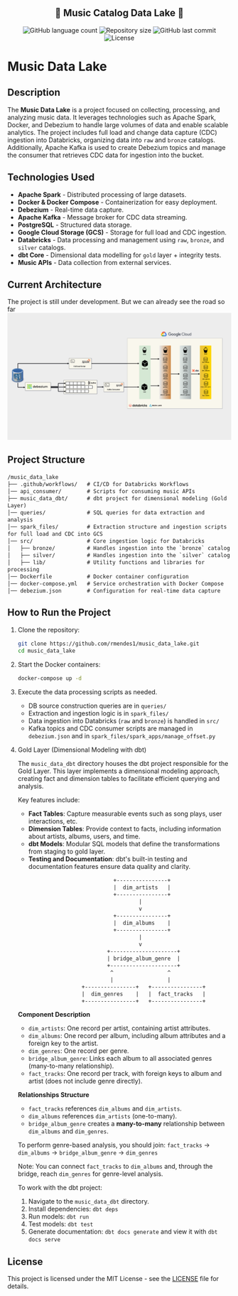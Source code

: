 <h2 align="center"> 
	🚧 Music Catalog Data Lake 🚧
</h2>


<p align="center">
  <img alt="GitHub language count" src="https://img.shields.io/github/languages/count/rmendes1/music_data_lake?color=%2304D361">

 <img alt="Repository size" src="https://img.shields.io/github/repo-size/rmendes1/music_data_lake">
	
 <img alt="GitHub last commit" src="https://img.shields.io/github/last-commit/rmendes1/music_data_lake">

  <img alt="License" src="https://img.shields.io/badge/license-MIT-brightgreen">
</p>

# Music Data Lake

## Description
The **Music Data Lake** is a project focused on collecting, processing, and analyzing music data. It leverages technologies such as Apache Spark, Docker, and Debezium to handle large volumes of data and enable scalable analytics. The project includes full load and change data capture (CDC) ingestion into Databricks, organizing data into `raw` and `bronze` catalogs. Additionally, Apache Kafka is used to create Debezium topics and manage the consumer that retrieves CDC data for ingestion into the bucket.

## Technologies Used
- **Apache Spark** - Distributed processing of large datasets.
- **Docker & Docker Compose** - Containerization for easy deployment.
- **Debezium** - Real-time data capture.
- **Apache Kafka** - Message broker for CDC data streaming.
- **PostgreSQL** - Structured data storage.
- **Google Cloud Storage (GCS)** - Storage for full load and CDC ingestion.
- **Databricks** - Data processing and management using `raw`, `bronze`, and `silver` catalogs.
- **dbt Core** - Dimensional data modelling for `gold` layer + integrity tests.
- **Music APIs** - Data collection from external services.

## Current Architecture
The project is still under development. But we can already see the road so far
![design image](cdc_ingestion.drawio.png)

## Project Structure
```
/music_data_lake
├── .github/workflows/   # CI/CD for Databricks Workflows
│── api_consumer/        # Scripts for consuming music APIs
├── music_data_dbt/      # dbt project for dimensional modeling (Gold Layer)
│── queries/             # SQL queries for data extraction and analysis
│── spark_files/         # Extraction structure and ingestion scripts for full load and CDC into GCS
│── src/                 # Core ingestion logic for Databricks
│   ├── bronze/          # Handles ingestion into the `bronze` catalog
│   ├── silver/          # Handles ingestion into the `silver` catalog
│   ├── lib/             # Utility functions and libraries for processing
│── Dockerfile           # Docker container configuration
│── docker-compose.yml   # Service orchestration with Docker Compose
│── debezium.json        # Configuration for real-time data capture
```

## How to Run the Project
1. Clone the repository:
   ```bash
   git clone https://github.com/rmendes1/music_data_lake.git
   cd music_data_lake
   ```
2. Start the Docker containers:
   ```bash
   docker-compose up -d
   ```
3. Execute the data processing scripts as needed.
   - DB source construction queries are in `queries/`
   - Extraction and ingestion logic is in `spark_files/`
   - Data ingestion into Databricks (`raw` and `bronze`) is handled in `src/`
   - Kafka topics and CDC consumer scripts are managed in `debezium.json` and in `spark_files/spark_apps/manage_offset.py`

4. Gold Layer (Dimensional Modeling with dbt)

	The `music_data_dbt` directory houses the dbt project responsible for the Gold Layer. This layer implements a dimensional modeling approach, creating fact and dimension tables to facilitate efficient querying and analysis.
	
	Key features include:
	
	- **Fact Tables**: Capture measurable events such as song plays, user interactions, etc.
	- **Dimension Tables**: Provide context to facts, including information about artists, albums, users, and time.
	- **dbt Models**: Modular SQL models that define the transformations from staging to gold layer.
	- **Testing and Documentation**: dbt's built-in testing and documentation features ensure data quality and clarity.
	
	```text
						          +----------------+
						          |  dim_artists   |
						          +----------------+
						                  |
						                  v
						          +----------------+
						          |  dim_albums    |
						          +----------------+
						                  |
						                  v
						        +---------------------+
						        | bridge_album_genre  |
						        +---------------------+
						         ^                 ^
						         |                 |
						+----------------+   +----------------+
						|  dim_genres    |   |  fact_tracks   |
						+----------------+   +----------------+
	```
	
	**Component Description**
	
	- `dim_artists`: One record per artist, containing artist attributes.
	- `dim_albums`: One record per album, including album attributes and a foreign key to the artist.
	- `dim_genres`: One record per genre.
	- `bridge_album_genre`: Links each album to all associated genres (many-to-many relationship).
	- `fact_tracks`: One record per track, with foreign keys to album and artist (does not include genre directly).
	
	**Relationships Structure**
	
	- `fact_tracks` references `dim_albums` and `dim_artists`.
	- `dim_albums` references `dim_artists` (one-to-many).
	- `bridge_album_genre` creates a **many-to-many** relationship between `dim_albums` and `dim_genres`.
	
	To perform genre-based analysis, you should join:
	`fact_tracks` → `dim_albums` → `bridge_album_genre` → `dim_genres`
	
	Note: You can connect `fact_tracks` to `dim_albums` and, through the bridge, reach `dim_genres` for genre-level analysis.
	
	To work with the dbt project:
	
	1. Navigate to the `music_data_dbt` directory.
	2. Install dependencies: `dbt deps`
	3. Run models: `dbt run`
	4. Test models: `dbt test`
	5. Generate documentation: `dbt docs generate` and view it with `dbt docs serve`

## License
This project is licensed under the MIT License - see the [LICENSE](LICENSE) file for details.

